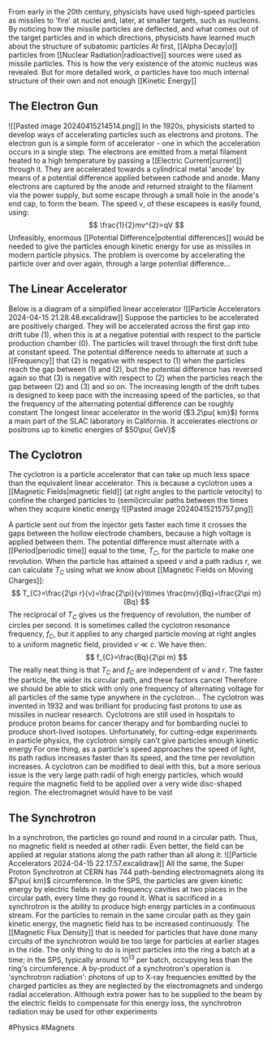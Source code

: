 From early in the 20th century, physicists have used high-speed particles as missiles to 'fire' at nuclei and, later, at smaller targets, such as nucleons. By noticing how the missile particles are deflected, and what comes out of the target particles and in which directions, physicists have learned much about the structure of subatomic particles
At first, [[Alpha Decay|$\alpha$]] particles from [[Nuclear Radiation|radioactive]] sources were used as missile particles. This is how the very existence of the atomic nucleus was revealed. But for more detailed work, $\alpha$ particles have too much internal structure of their own and not enough [[Kinetic Energy]]
## The Electron Gun
![[Pasted image 20240415214514.png]]
In the 1920s, physicists started to develop ways of accelerating particles such as electrons and protons. The electron gun is a simple form of accelerator - one in which the acceleration occurs in a single step.
The electrons are emitted from a metal filament heated to a high temperature by passing a [[Electric Current|current]] through it. They are accelerated towards a cylindrical metal 'anode' by means of a potential difference applied between cathode and anode. Many electrons are captured by the anode and returned straight to the filament via the power supply, but some escape through a small hole in the anode's end cap, to form the beam. The speed $v$, of these escapees is easily found, using:
$$
\frac{1}{2}mv^{2}=qV
$$
Unfeasibly, enormous [[Potential Difference|potential differences]] would be needed to give the particles enough kinetic energy for use as missiles in modern particle physics. The problem is overcome by accelerating the particle over and over again, through a large potential difference...
## The Linear Accelerator
Below is a diagram of a simplified linear accelerator
![[Particle Accelerators 2024-04-15 21.28.48.excalidraw]]
Suppose the particles to be accelerated are positively charged. They will be accelerated across the first gap into drift tube (1), when this is at a negative potential with respect to the particle production chamber (0). The particles will travel through the first drift tube at constant speed. The potential difference needs to alternate at such a [[Frequency]] that (2) is negative with respect to (1) when the particles reach the gap between (1) and (2), but the potential difference has reversed again so that (3) is negative with respect to (2) when the particles reach the gap between (2) and (3) and so on. The increasing length of the drift tubes is designed to keep pace with the increasing speed of the particles, so that the frequency of the alternating potential difference can be roughly constant
The longest linear accelerator in the world ($3.2\pu{ km}$) forms a main part of the SLAC laboratory in California. It accelerates electrons or positrons up to kinetic energies of $50\pu{ GeV}$
## The Cyclotron
The cyclotron is a particle accelerator that can take up much less space than the equivalent linear accelerator. This is because a cyclotron uses a [[Magnetic Fields|magnetic field]] (at right angles to the particle velocity) to confine the charged particles to (semi)circular paths between the times when they acquire kinetic energy
![[Pasted image 20240415215757.png]]

A particle sent out from the injector gets faster each time it crosses the gaps between the hollow electrode chambers, because a high voltage is applied between them. The potential difference must alternate with a [[Period|periodic time]] equal to the time, $T_{C}$, for the particle to make one revolution. When the particle has attained a speed $v$ and a path radius $r$, we can calculate $T_{C}$ using what we know about [[Magnetic Fields on Moving Charges]]:
$$
T_{C}=\frac{2\pi r}{v}=\frac{2\pi}{v}\times \frac{mv}{Bq}=\frac{2\pi m}{Bq}
$$
The reciprocal of $T_{C}$ gives us the frequency of revolution, the number of circles per second. It is sometimes called the cyclotron resonance frequency, $f_{C}$, but it applies to any charged particle moving at right angles to a uniform magnetic field, provided $v\ll c$. We have then:
$$
f_{C}=\frac{Bq}{2\pi m}
$$
The really neat thing is that $T_{C}$ and $f_{C}$ are independent of $v$ and $r$. The faster the particle, the wider its circular path, and these factors cancel
Therefore we should be able to stick with only one frequency of alternating voltage for all particles of the same type anywhere in the cyclotron...
The cyclotron was invented in 1932 and was brilliant for producing fast protons to use as missiles in nuclear research. Cyclotrons are still used in hospitals to produce proton beams for cancer therapy and for bombarding nuclei to produce short-lived isotopes. Unfortunately, for cutting-edge experiments in particle physics, the cyclotron simply can't give particles enough kinetic energy
For one thing, as a particle's speed approaches the speed of light, its path radius increases faster than its speed, and the time per revolution increases. A cyclotron can be modified to deal with this, but a more serious issue is the very large path radii of high energy particles, which would require the magnetic field to be applied over a very wide disc-shaped region. The electromagnet would have to be vast
## The Synchrotron
In a synchrotron, the particles go round and round in a circular path. Thus, no magnetic field is needed at other radii. Even better, the field can be applied at regular stations along the path rather than all along it:
![[Particle Accelerators 2024-04-15 22.17.57.excalidraw]]
All the same, the Super Proton Synchrotron at CERN has 744 path-bending electromagnets along its $7\pu{ km}$ circumference. In the SPS, the particles are given kinetic energy by electric fields in radio frequency cavities at two places in the circular path, every time they go round it. What is sacrificed in a synchrotron is the ability to produce high energy particles in a continuous stream. For the particles to remain in the same circular path as they gain kinetic energy, the magnetic field has to be increased continuously. The [[Magnetic Flux Density]] that is needed for particles that have done many circuits of the synchrotron would be too large for particles at earlier stages in the ride. The only thing to do is inject particles into the ring a batch at a time; in the SPS, typically around $10^{13}$ per batch, occupying less than the ring's circumference. A by-product of a synchrotron's operation is 'synchrotron radiation': photons of up to X-ray frequencies emitted by the charged particles as they are neglected by the electromagnets and undergo radial acceleration. Although extra power has to be supplied to the beam by the electric fields to compensate for this energy loss, the synchrotron radiation may be used for other experiments

#Physics #Magnets 